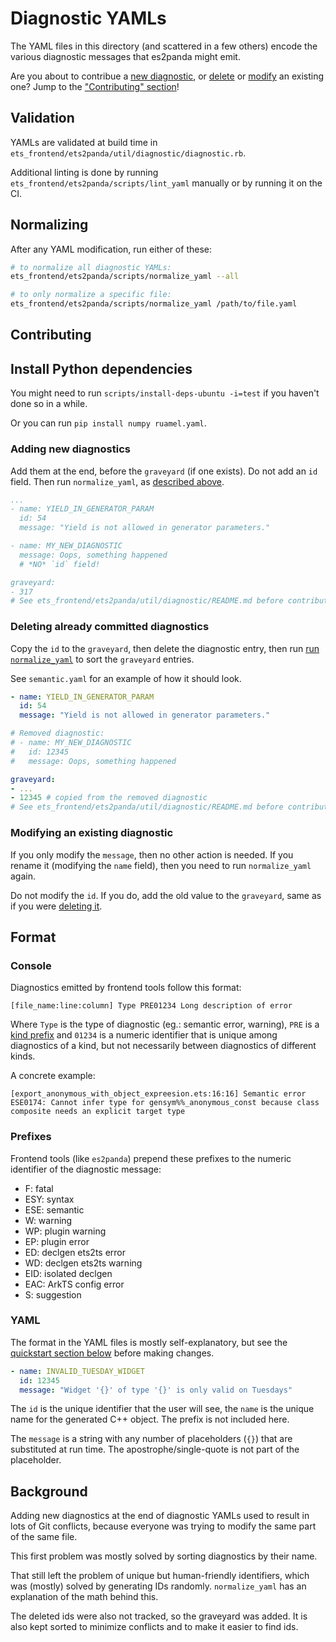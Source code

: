 # Diagnostic YAMLs
The YAML files in this directory (and scattered in a few others) encode the various diagnostic messages that es2panda might emit.

Are you about to contribue a [new diagnostic](#adding-new-diagnostics), or [delete](#deleting-already-committed-diagnostics) or [modify](#modifying-an-existing-diagnostic) an existing one?  Jump to the ["Contributing" section](#contributing)!

## Validation
YAMLs are validated at build time in `ets_frontend/ets2panda/util/diagnostic/diagnostic.rb`. 

Additional linting is done by running `ets_frontend/ets2panda/scripts/lint_yaml` manually or by running it on the CI.

## Normalizing
After any YAML modification, run either of these:
```bash
# to normalize all diagnostic YAMLs:
ets_frontend/ets2panda/scripts/normalize_yaml --all
```

```bash
# to only normalize a specific file:
ets_frontend/ets2panda/scripts/normalize_yaml /path/to/file.yaml
```

## Contributing
## Install Python dependencies
You might need to run `scripts/install-deps-ubuntu -i=test` if you haven't done so in a while.

Or you can run `pip install numpy ruamel.yaml`.

### Adding new diagnostics
Add them at the end, before the `graveyard` (if one exists).  Do not add an `id` field.  Then run `normalize_yaml`, as [described above](#normalizing).

```yaml
...
- name: YIELD_IN_GENERATOR_PARAM
  id: 54
  message: "Yield is not allowed in generator parameters."

- name: MY_NEW_DIAGNOSTIC
  message: Oops, something happened
  # *NO* `id` field!

graveyard:
- 317
# See ets_frontend/ets2panda/util/diagnostic/README.md before contributing.
```

### Deleting already committed diagnostics
Copy the `id` to the `graveyard`, then delete the diagnostic entry, then run [run `normalize_yaml`](#normalizing) to sort the `graveyard` entries.

See `semantic.yaml` for an example of how it should look.

```yaml
- name: YIELD_IN_GENERATOR_PARAM
  id: 54
  message: "Yield is not allowed in generator parameters."

# Removed diagnostic:
# - name: MY_NEW_DIAGNOSTIC
#   id: 12345
#   message: Oops, something happened

graveyard:
- ...
- 12345 # copied from the removed diagnostic
# See ets_frontend/ets2panda/util/diagnostic/README.md before contributing.
```

### Modifying an existing diagnostic
If you only modify the `message`, then no other action is needed.  If you rename it (modifying the `name` field), then you need to run `normalize_yaml` again.

Do not modify the `id`.  If you do, add the old value to the `graveyard`, same as if you were [deleting it](#deleting-already-committed-diagnostics).

## Format
### Console
Diagnostics emitted by frontend tools follow this format:

```
[file_name:line:column] Type PRE01234 Long description of error
```

Where `Type` is the type of diagnostic (eg.: semantic error, warning), `PRE` is a [kind prefix](#prefixes) and `01234` is a numeric identifier that is unique among diagnostics of a kind, but not necessarily between diagnostics of different kinds.

A concrete example:
```
[export_anonymous_with_object_expreesion.ets:16:16] Semantic error ESE0174: Cannot infer type for gensym%%_anonymous_const because class composite needs an explicit target type
```

### Prefixes
Frontend tools (like `es2panda`) prepend these prefixes to the numeric identifier of the diagnostic message:

- F: fatal
- ESY: syntax
- ESE: semantic
- W: warning
- WP: plugin warning
- EP: plugin error
- ED: declgen ets2ts error
- WD: declgen ets2ts warning
- EID: isolated declgen
- EAC: ArkTS config error
- S: suggestion

### YAML
The format in the YAML files is mostly self-explanatory, but see the [quickstart section below](#contributing) before making changes.

```yaml
- name: INVALID_TUESDAY_WIDGET
  id: 12345
  message: "Widget '{}' of type '{}' is only valid on Tuesdays"
```

The `id` is the unique identifier that the user will see, the `name` is the unique name for the generated C++ object.  The prefix is not included here.

The `message` is a string with any number of placeholders (`{}`) that are substituted at run time.  The apostrophe/single-quote is not part of the placeholder.


## Background
Adding new diagnostics at the end of diagnostic YAMLs used to result in lots of Git conflicts, because everyone was trying to modify the same part of the same file.

This first problem was mostly solved by sorting diagnostics by their name.

That still left the problem of unique but human-friendly identifiers, which was (mostly) solved by generating IDs randomly.  `normalize_yaml` has an explanation of the math behind this.

The deleted ids were also not tracked, so the graveyard was added.  It is also kept sorted to minimize conflicts and to make it easier to find ids.